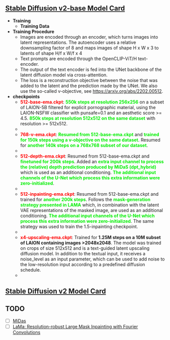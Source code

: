 ## [Stable Diffusion v2-base Model Card](https://huggingface.co/stabilityai/stable-diffusion-2-base)

* **Training**
  * **Training Data**
* **Training Procedure**
  * Images are encoded through an encoder, which turns images into latent representations. The autoencoder uses a relative downsampling factor of 8 and maps images of shape H x W x 3 to latents of shape H/f x W/f x 4
  * Text prompts are encoded through the OpenCLIP-ViT/H text-encoder.
  * The output of the text encoder is fed into the UNet backbone of the latent diffusion model via cross-attention.
  * The loss is a reconstruction objective between the noise that was added to the latent and the prediction made by the UNet. We also use the so-called v-objective, see https://arxiv.org/abs/2202.00512.
* **checkpoints**
  * **<font color='red'>512-base-ema.ckpt</font>**: **<font color='gree'>550k steps at resolution 256x256</font>** on a subset of LAION-5B filtered for explicit pornographic material, using the LAION-NSFW classifier with punsafe=0.1 and an aesthetic score >= 4.5. **<font color='gree'>850k steps at resolution 512x512 on the same dataset</font>** with resolution >= 512x512.
  * <br>
  *  **<font color='red'>768-v-ema.ckpt</font>**: **<font color='gree'>Resumed from 512-base-ema.ckpt</font>** and **<font color='gree'>trained for 150k steps using a v-objective on the same dataset</font>**. Resumed for **<font color='gree'>another 140k steps on a 768x768 subset of our dataset</font>**.
  *  <br>
  *  **<font color='red'>512-depth-ema.ckpt</font>**: Resumed from 512-base-ema.ckpt and **<font color='gree'>finetuned for 200k steps</font>**. Added an **<font color='gree'>extra input channel to process the (relative) depth prediction produced by MiDaS (dpt_hybrid)</font>** which is used as an additional conditioning. **<font color='gree'>The additional input channels of the U-Net which process this extra information were zero-initialized</font>**.
  *  <br>
  *  **<font color='red'>512-inpainting-ema.ckpt</font>**: Resumed from 512-base-ema.ckpt and trained for **<font color='gree'>another 200k steps</font>**. Follows the **<font color='gree'>mask-generation strategy presented in LAMA</font>** which, in combination with the latent VAE representations of the masked image, are used as an additional conditioning. **<font color='gree'>The additional input channels of the U-Net which process this extra information were zero-initialized</font>**. The same strategy was used to train the 1.5-inpainting checkpoint.
  *  <br>
  *  **<font color='red'>x4-upscaling-ema.ckpt</font>**: Trained for **1.25M steps on a 10M subset of LAION containing images >2048x2048**. The model was trained on crops of size 512x512 and is a text-guided latent upscaling diffusion model. In addition to the textual input, it receives a noise_level as an input parameter, which can be used to add noise to the low-resolution input according to a predefined diffusion schedule.
  *  <br>

## [Stable Diffusion v2 Model Card](https://huggingface.co/stabilityai/stable-diffusion-2)

## TODO
- [ ] [MiDas](https://github.com/isl-org/MiDaS)
- [ ] [LaMa: Resolution-robust Large Mask Inpainting with Fourier Convolutions](https://github.com/advimman/lama)
